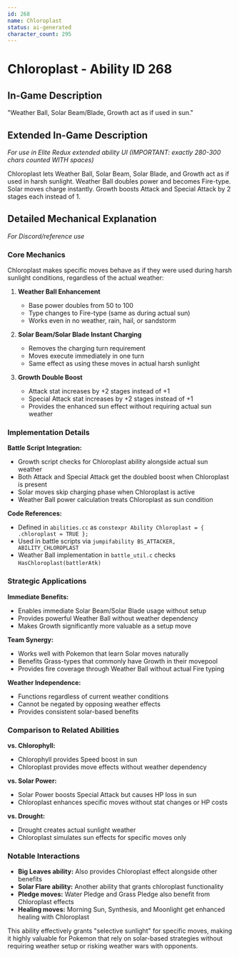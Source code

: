 ```yaml
---
id: 268
name: Chloroplast
status: ai-generated
character_count: 295
---
```


# Chloroplast - Ability ID 268

## In-Game Description
"Weather Ball, Solar Beam/Blade, Growth act as if used in sun."

## Extended In-Game Description
*For use in Elite Redux extended ability UI (IMPORTANT: exactly 280-300 chars counted WITH spaces)*

Chloroplast lets Weather Ball, Solar Beam, Solar Blade, and Growth act as if used in harsh sunlight. Weather Ball doubles power and becomes Fire-type. Solar moves charge instantly. Growth boosts Attack and Special Attack by 2 stages each instead of 1.

## Detailed Mechanical Explanation
*For Discord/reference use*

### Core Mechanics

Chloroplast makes specific moves behave as if they were used during harsh sunlight conditions, regardless of the actual weather:

1. **Weather Ball Enhancement**
   - Base power doubles from 50 to 100
   - Type changes to Fire-type (same as during actual sun)
   - Works even in no weather, rain, hail, or sandstorm

2. **Solar Beam/Solar Blade Instant Charging**
   - Removes the charging turn requirement
   - Moves execute immediately in one turn
   - Same effect as using these moves in actual harsh sunlight

3. **Growth Double Boost**
   - Attack stat increases by +2 stages instead of +1
   - Special Attack stat increases by +2 stages instead of +1
   - Provides the enhanced sun effect without requiring actual sun weather

### Implementation Details

**Battle Script Integration:**
- Growth script checks for Chloroplast ability alongside actual sun weather
- Both Attack and Special Attack get the doubled boost when Chloroplast is present
- Solar moves skip charging phase when Chloroplast is active
- Weather Ball power calculation treats Chloroplast as sun condition

**Code References:**
- Defined in `abilities.cc` as `constexpr Ability Chloroplast = { .chloroplast = TRUE };`
- Used in battle scripts via `jumpifability BS_ATTACKER, ABILITY_CHLOROPLAST`
- Weather Ball implementation in `battle_util.c` checks `HasChloroplast(battlerAtk)`

### Strategic Applications

**Immediate Benefits:**
- Enables immediate Solar Beam/Solar Blade usage without setup
- Provides powerful Weather Ball without weather dependency
- Makes Growth significantly more valuable as a setup move

**Team Synergy:**
- Works well with Pokemon that learn Solar moves naturally
- Benefits Grass-types that commonly have Growth in their movepool
- Provides fire coverage through Weather Ball without actual Fire typing

**Weather Independence:**
- Functions regardless of current weather conditions
- Cannot be negated by opposing weather effects
- Provides consistent solar-based benefits

### Comparison to Related Abilities

**vs. Chlorophyll:** 
- Chlorophyll provides Speed boost in sun
- Chloroplast provides move effects without weather dependency

**vs. Solar Power:**
- Solar Power boosts Special Attack but causes HP loss in sun
- Chloroplast enhances specific moves without stat changes or HP costs

**vs. Drought:**
- Drought creates actual sunlight weather
- Chloroplast simulates sun effects for specific moves only

### Notable Interactions

- **Big Leaves ability:** Also provides Chloroplast effect alongside other benefits
- **Solar Flare ability:** Another ability that grants chloroplast functionality
- **Pledge moves:** Water Pledge and Grass Pledge also benefit from Chloroplast effects
- **Healing moves:** Morning Sun, Synthesis, and Moonlight get enhanced healing with Chloroplast

This ability effectively grants "selective sunlight" for specific moves, making it highly valuable for Pokemon that rely on solar-based strategies without requiring weather setup or risking weather wars with opponents.